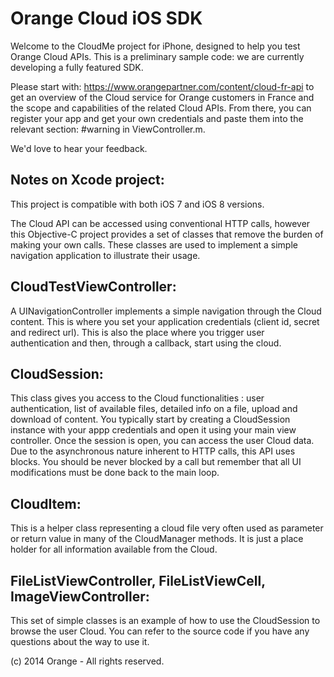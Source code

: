 # Orange Cloud iOS SDK

Welcome to the CloudMe project for iPhone, designed to help you test Orange Cloud APIs.
This is a preliminary sample code: we are currently developing a fully featured SDK.

Please start with: https://www.orangepartner.com/content/cloud-fr-api
to get an overview of the Cloud service for Orange customers in France
and the scope and capabilities of the related Cloud APIs.
From there, you can register your app and get your own credentials
and paste them into the relevant section: #warning in ViewController.m.

We'd love to hear your feedback.

Notes on Xcode project:
----------
This project is compatible with both iOS 7 and iOS 8 versions.

The Cloud API can be accessed using conventional HTTP calls, however this Objective-C project
provides a set of classes that remove the burden of making your own calls.
These classes are used to implement a simple navigation application to illustrate their usage.

CloudTestViewController:
---------------
A UINavigationController implements a simple navigation through the Cloud content.
This is where you set your application credentials (client id, secret and redirect url).
This is also the place where you trigger user authentication and then, through a callback,
start using the cloud.


CloudSession:
-------------
This class gives you access to the Cloud functionalities : user authentication, list of available files,
detailed info on a file, upload and download of content.
You  typically start by creating a CloudSession instance with your appp credentials and open it using your main view controller.
Once the session is open, you can access the user Cloud data.
Due to the asynchronous nature inherent to HTTP calls, this API uses blocks.
You should be never blocked by a call but remember that all UI modifications
must be done back to the main loop.

CloudItem:
----------
This is a helper class representing a cloud file very often used as parameter
or return value in many of the CloudManager methods.
It is just a place holder for all information available from the Cloud.

FileListViewController, FileListViewCell, ImageViewController:
--------------------------------------------------------------
This set of simple classes is an example of how to use the CloudSession to browse the user Cloud.
You can refer to the source code if you have any questions about the way to use it.


(c) 2014 Orange - All rights reserved.
